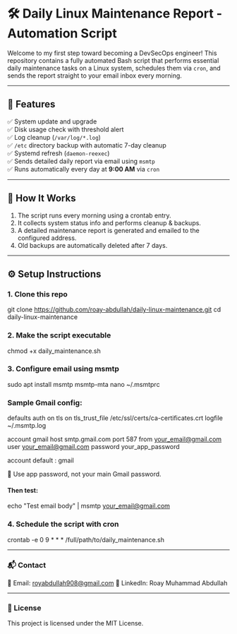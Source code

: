 # 🛠️ Daily Linux Maintenance Report - Automation Script

Welcome to my first step toward becoming a DevSecOps engineer! This repository contains a fully automated Bash script that performs essential daily maintenance tasks on a Linux system, schedules them via `cron`, and sends the report straight to your email inbox every morning.

---

## 📌 Features

✅ System update and upgrade  
✅ Disk usage check with threshold alert  
✅ Log cleanup (`/var/log/*.log`)  
✅ `/etc` directory backup with automatic 7-day cleanup  
✅ Systemd refresh (`daemon-reexec`)  
✅ Sends detailed daily report via email using `msmtp`  
✅ Runs automatically every day at **9:00 AM** via `cron`

---

## 🚀 How It Works

1. The script runs every morning using a crontab entry.
2. It collects system status info and performs cleanup & backups.
3. A detailed maintenance report is generated and emailed to the configured address.
4. Old backups are automatically deleted after 7 days.

---

## ⚙️ Setup Instructions

### 1. Clone this repo
git clone https://github.com/roay-abdullah/daily-linux-maintenance.git
cd daily-linux-maintenance

### 2. Make the script executable
chmod +x daily_maintenance.sh

### 3. Configure email using msmtp
sudo apt install msmtp msmtp-mta
nano ~/.msmtprc

### Sample Gmail config:

defaults
auth on
tls on
tls_trust_file /etc/ssl/certs/ca-certificates.crt
logfile ~/.msmtp.log

account gmail
host smtp.gmail.com
port 587
from your_email@gmail.com
user your_email@gmail.com
password your_app_password

account default : gmail

🔐 Use app password, not your main Gmail password.

#### Then test:
echo "Test email body" | msmtp your_email@gmail.com


### 4. Schedule the script with cron
crontab -e
0 9 * * * /full/path/to/daily_maintenance.sh


---


### 📬 Contact
📧 Email: royabdullah908@gmail.com
💼 LinkedIn: Roay Muhammad Abdullah


---


### 📄 License
This project is licensed under the MIT License.



